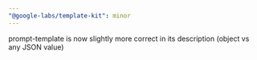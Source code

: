 ```yaml
---
"@google-labs/template-kit": minor
---
```


prompt-template is now slightly more correct in its description (object vs any JSON value)
